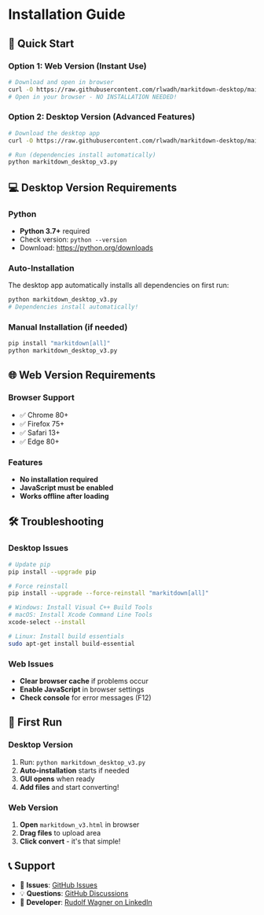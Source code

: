 # Installation Guide

## 🚀 Quick Start

### Option 1: Web Version (Instant Use)
```bash
# Download and open in browser
curl -O https://raw.githubusercontent.com/rlwadh/markitdown-desktop/main/web/markitdown_v3.html
# Open in your browser - NO INSTALLATION NEEDED!
```

### Option 2: Desktop Version (Advanced Features)
```bash
# Download the desktop app
curl -O https://raw.githubusercontent.com/rlwadh/markitdown-desktop/main/desktop/markitdown_desktop_v3.py

# Run (dependencies install automatically)
python markitdown_desktop_v3.py
```

## 💻 Desktop Version Requirements

### Python
- **Python 3.7+** required
- Check version: `python --version`
- Download: https://python.org/downloads

### Auto-Installation
The desktop app automatically installs all dependencies on first run:
```bash
python markitdown_desktop_v3.py
# Dependencies install automatically!
```

### Manual Installation (if needed)
```bash
pip install "markitdown[all]"
python markitdown_desktop_v3.py
```

## 🌐 Web Version Requirements

### Browser Support
- ✅ Chrome 80+
- ✅ Firefox 75+
- ✅ Safari 13+
- ✅ Edge 80+

### Features
- **No installation required**
- **JavaScript must be enabled**
- **Works offline after loading**

## 🛠️ Troubleshooting

### Desktop Issues
```bash
# Update pip
pip install --upgrade pip

# Force reinstall
pip install --upgrade --force-reinstall "markitdown[all]"

# Windows: Install Visual C++ Build Tools
# macOS: Install Xcode Command Line Tools
xcode-select --install

# Linux: Install build essentials
sudo apt-get install build-essential
```

### Web Issues
- **Clear browser cache** if problems occur
- **Enable JavaScript** in browser settings
- **Check console** for error messages (F12)

## 🎯 First Run

### Desktop Version
1. Run: `python markitdown_desktop_v3.py`
2. **Auto-installation** starts if needed
3. **GUI opens** when ready
4. **Add files** and start converting!

### Web Version
1. **Open** `markitdown_v3.html` in browser
2. **Drag files** to upload area
3. **Click convert** - it's that simple!

## 📞 Support

- 🐛 **Issues**: [GitHub Issues](https://github.com/rlwadh/markitdown-desktop/issues)
- 💡 **Questions**: [GitHub Discussions](https://github.com/rlwadh/markitdown-desktop/discussions)
- 📧 **Developer**: [Rudolf Wagner on LinkedIn](https://www.linkedin.com/in/rudolfwagner)
